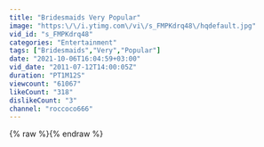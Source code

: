 ```yaml
---
title: "Bridesmaids Very Popular"
image: "https:\/\/i.ytimg.com\/vi\/s_FMPKdrq48\/hqdefault.jpg"
vid_id: "s_FMPKdrq48"
categories: "Entertainment"
tags: ["Bridesmaids","Very","Popular"]
date: "2021-10-06T16:04:59+03:00"
vid_date: "2011-07-12T14:00:05Z"
duration: "PT1M12S"
viewcount: "61067"
likeCount: "318"
dislikeCount: "3"
channel: "roccoco666"
---
```

{% raw %}{% endraw %}
